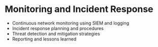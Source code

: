 # Monitoring and Incident Response

- Continuous network monitoring using SIEM and logging  
- Incident response planning and procedures  
- Threat detection and mitigation strategies  
- Reporting and lessons learned

